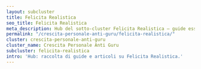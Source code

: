 ```yaml
---
layout: subcluster
title: Felicita Realistica
seo_title: Felicita Realistica
meta_description: Hub del sotto-cluster Felicita Realistica — guide essenziali e articoli.
permalink: "/crescita-personale-anti-guru/felicita-realistica/"
cluster: crescita-personale-anti-guru
cluster_name: Crescita Personale Anti Guru
subcluster: felicita-realistica
intro: 'Hub: raccolta di guide e articoli su Felicita Realistica.'
---
```



